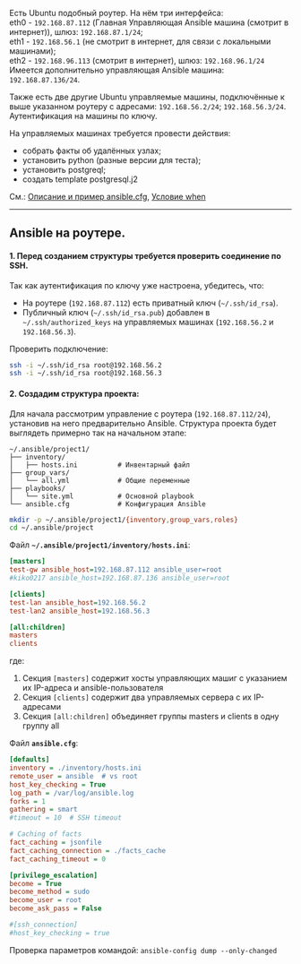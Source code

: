 Есть Ubuntu подобный роутер. На нём три интерфейса:
<br/> eth0 - `192.168.87.112` (Главная Управляющая Ansible машина (смотрит в интернет)), шлюз: `192.168.87.1/24`;
<br/> eth1 - `192.168.56.1` (не смотрит в интернет, для связи с локальными машинами);
<br/> eth2 - `192.168.96.113` (смотрит в интернет), шлюз: `192.168.96.1/24`
<br/> Имеется дополнительно управляющая Ansible машина: `192.168.87.136/24`.

Также есть две другие Ubuntu управляемые машины, подключённые к выше указанном роутеру с адресами: `192.168.56.2/24`; `192.168.56.3/24`. Аутентификация на машины по ключу.

На управляемых машинах требуется провести действия:
  - собрать факты об удалённых узлах;
  - установить python (разные версии для теста);
  - установить postgreql;
  - создать template postgresql.j2

См.: [Описание и пример ansible.cfg](https://github.com/sherbettt/Ansible-cheats/blob/main/03.%20Описание%20и%20пример%20ansible.cfg.md), 
[Условие when](https://github.com/sherbettt/Ansible-cheats/blob/main/50.%20Условие%20when.md)

-----------------------------------------------------------------------
## Ansible на роутере.

#### 1. Перед созданием структуры требуется проверить соединение по SSH.
Так как аутентификация по ключу уже настроена, убедитесь, что:
- На роутере (`192.168.87.112`) есть приватный ключ (`~/.ssh/id_rsa`).
- Публичный ключ (`~/.ssh/id_rsa.pub`) добавлен в `~/.ssh/authorized_keys` на управляемых машинах (`192.168.56.2` и `192.168.56.3`).

Проверить подключение:
```bash
ssh -i ~/.ssh/id_rsa root@192.168.56.2
ssh -i ~/.ssh/id_rsa root@192.168.56.3
```

#### 2. Создадим структура проекта:
Для начала рассмотрим управление с роутера (`192.168.87.112/24`), установив на него предварительно Ansible.
Структура проекта будет выглядеть примерно так на начальном этапе:
```
~/.ansible/project1/
├── inventory/
│   ├── hosts.ini          # Инвентарный файл
├── group_vars/
│   └── all.yml            # Общие переменные
├── playbooks/
│   └── site.yml           # Основной playbook
└── ansible.cfg            # Конфигурация Ansible
```


```bash
mkdir -p ~/.ansible/project1/{inventory,group_vars,roles}
cd ~/.ansible/project
```

 Файл **`~/.ansible/project1/inventory/hosts.ini`**:
```ini
[masters]
test-gw ansible_host=192.168.87.112 ansible_user=root
#kiko0217 ansible_host=192.168.87.136 ansible_user=root

[clients]
test-lan ansible_host=192.168.56.2
test-lan2 ansible_host=192.168.56.3

[all:children]
masters
clients
```
где:
1. Секция `[masters]` содержит хосты управляющих машиг с указанием их IP-адреса и ansible-пользователя
2. Секция `[clients]` содержит два управляемых сервера с их IP-адресами
3. Секция `[all:children]` объединяет группы masters и clients в одну группу all

Файл **`ansible.cfg`**:
```ini
[defaults]
inventory = ./inventory/hosts.ini
remote_user = ansible  # vs root
host_key_checking = True
log_path = /var/log/ansible.log
forks = 1
gathering = smart
#timeout = 10  # SSH timeout

# Caching of facts
fact_caching = jsonfile
fact_caching_connection = ./facts_cache
fact_caching_timeout = 0

[privilege_escalation]
become = True
become_method = sudo
become_user = root
become_ask_pass = False

#[ssh_connection]
#host_key_checking = true
```
Проверка параметров командой: `ansible-config dump --only-changed`



